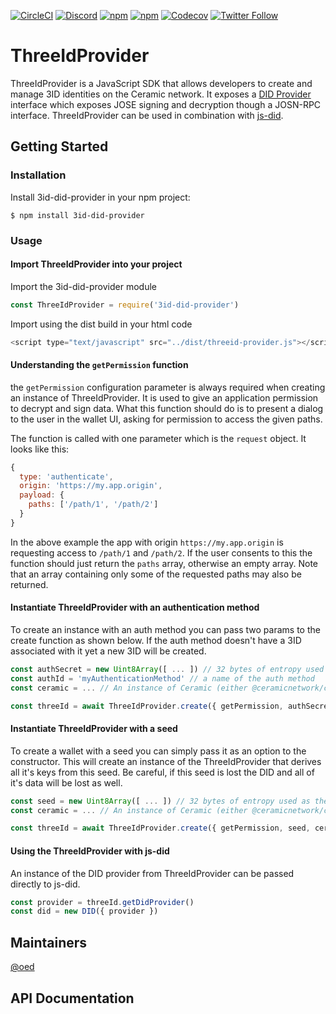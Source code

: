 [![CircleCI](https://img.shields.io/circleci/project/github/ceramicstudio/js-3id-did-provider.svg?style=for-the-badge)](https://circleci.com/gh/ceramicstudio/js-3id-did-provider)
[![Discord](https://img.shields.io/discord/484729862368526356.svg?style=for-the-badge)](https://discordapp.com/invite/Z3f3Cxy)
[![npm](https://img.shields.io/npm/dt/3id-did-provider.svg?style=for-the-badge)](https://www.npmjs.com/package/3id-did-provider)
[![npm](https://img.shields.io/npm/v/3id-did-provider.svg?style=for-the-badge)](https://www.npmjs.com/package/3id-did-provider)
[![Codecov](https://img.shields.io/codecov/c/github/ceramicstudio/js-3id-did-provider.svg?style=for-the-badge)](https://codecov.io/gh/ceramicstudio/js-3id-did-provider)
[![Twitter Follow](https://img.shields.io/twitter/follow/ceramicnetwork.svg?style=for-the-badge&label=Twitter)](https://twitter.com/ceramicnetwork)

# ThreeIdProvider

ThreeIdProvider is a JavaScript SDK that allows developers to create and manage 3ID identities on the Ceramic network. It exposes a [DID Provider](https://eips.ethereum.org/EIPS/eip-2844) interface which exposes JOSE signing and decryption though a JOSN-RPC interface. ThreeIdProvider can be used in combination with [js-did](https://github.com/ceramicnetwork/js-did).


## Getting Started
### <a name="install"></a>Installation
Install 3id-did-provider in your npm project:
```
$ npm install 3id-did-provider
```

### <a name="usage"></a>Usage
#### Import ThreeIdProvider into your project
Import the 3id-did-provider module
```js
const ThreeIdProvider = require('3id-did-provider')
```
Import using the dist build in your html code
```js
<script type="text/javascript" src="../dist/threeid-provider.js"></script>
```

#### Understanding the `getPermission` function
the `getPermission` configuration parameter is always required when creating an instance of ThreeIdProvider. It is used to give an application permission to decrypt and sign data. What this function should do is to present a dialog to the user in the wallet UI, asking for permission to access the given paths.

The function is called with one parameter which is the `request` object. It looks like this:
```js
{
  type: 'authenticate',
  origin: 'https://my.app.origin',
  payload: {
    paths: ['/path/1', '/path/2']
  }
}
```
In the above example the app with origin `https://my.app.origin` is requesting access to `/path/1` and `/path/2`. If the user consents to this the function should just return the `paths` array, otherwise an empty array. Note that an array containing only some of the requested paths may also be returned.

#### Instantiate ThreeIdProvider with an authentication method
To create an instance with an auth method you can pass two params to the create function as shown below. If the auth method doesn't have a 3ID associated with it yet a new 3ID will be created.
```js
const authSecret = new Uint8Array([ ... ]) // 32 bytes of entropy used to authenticate
const authId = 'myAuthenticationMethod' // a name of the auth method
const ceramic = ... // An instance of Ceramic (either @ceramicnetwork/core, or @ceramicnetwork/http-client)

const threeId = await ThreeIdProvider.create({ getPermission, authSecret, authId, ceramic })
```

#### Instantiate ThreeIdProvider with a seed
To create a wallet with a seed you can simply pass it as an option to the constructor. This will create an instance of the ThreeIdProvider that derives all it's keys from this seed. Be careful, if this seed is lost the DID and all of it's data will be lost as well.
```js
const seed = new Uint8Array([ ... ]) // 32 bytes of entropy used as the seed
const ceramic = ... // An instance of Ceramic (either @ceramicnetwork/core, or @ceramicnetwork/http-client)

const threeId = await ThreeIdProvider.create({ getPermission, seed, ceramic })
```

#### Using the ThreeIdProvider with js-did
An instance of the DID provider from ThreeIdProvider can be passed directly to js-did.
```js
const provider = threeId.getDidProvider()
const did = new DID({ provider })
```

## Maintainers
[@oed](https://github.com/oed)

## <a name="api"></a> API Documentation
